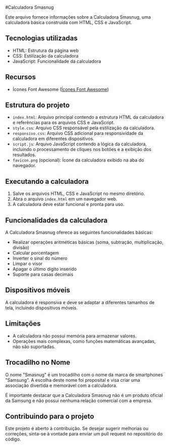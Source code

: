#Calculadora Smasnug

Este arquivo fornece informações sobre a Calculadora Smasnug, uma calculadora básica construída com HTML, CSS e JavaScript.

## Tecnologias utilizadas

* HTML: Estrutura da página web
* CSS: Estilização da calculadora
* JavaScript: Funcionalidade da calculadora

## Recursos

* Ícones Font Awesome ([Ícones Font Awesome](https://fontawesome.com/))

## Estrutura do projeto

* `index.html`: Arquivo principal contendo a estrutura HTML da calculadora e referências para os arquivos CSS e JavaScript.
* `style.css`: Arquivo CSS responsável pela estilização da calculadora.
* `responsivo.css`: Arquivo CSS adicional para responsividade da calculadora em diferentes dispositivos.
* `script.js`: Arquivo JavaScript contendo a lógica da calculadora, incluindo o processamento de cliques nos botões e a exibição dos resultados.
* `favicon.png` (opcional): Ícone da calculadora exibido na aba do navegador.

## Executando a calculadora

1. Salve os arquivos HTML, CSS e JavaScript no mesmo diretório.
2. Abra o arquivo `index.html` em um navegador web.
3. A calculadora deve estar funcional e pronta para uso.

## Funcionalidades da calculadora

A Calculadora Smasnug oferece as seguintes funcionalidades básicas:

* Realizar operações aritméticas básicas (soma, subtração, multiplicação, divisão)
* Calcular porcentagem
* Inverter o sinal do número
* Limpar o visor
* Apagar o último dígito inserido
* Suporte para casas decimais

## Dispositivos móveis

A calculadora é responsiva e deve se adaptar a diferentes tamanhos de tela, incluindo dispositivos móveis.

## Limitações

* A calculadora não possui memória para armazenar valores.
* Operações mais complexas, como funções matemáticas avançadas, não são suportadas.

## Trocadilho no Nome

O nome "Smasnug" é um trocadilho com o nome da marca de smartphones "Samsung". A escolha deste nome foi proposital e visa criar uma associação divertida e memorável com a calculadora. 

É importante destacar que a Calculadora Smasnug não é um produto oficial da Samsung e não possui nenhuma relação comercial com a empresa.

## Contribuindo para o projeto

Este projeto é aberto à contribuição. Se desejar sugerir melhorias ou correções, sinta-se à vontade para enviar um pull request no repositório do código.
